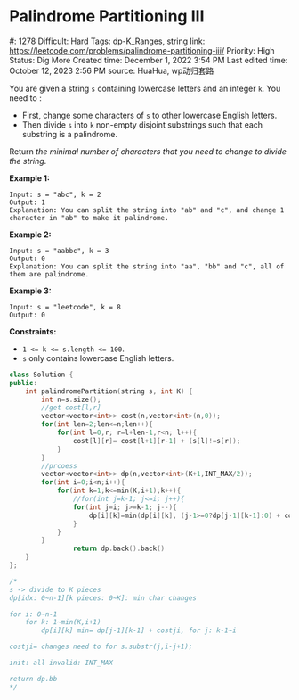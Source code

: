 # Palindrome Partitioning III

#: 1278
Difficult: Hard
Tags: dp-K_Ranges, string
link: https://leetcode.com/problems/palindrome-partitioning-iii/
Priority: High
Status: Dig More
Created time: December 1, 2022 3:54 PM
Last edited time: October 12, 2023 2:56 PM
source: HuaHua, wp动归套路

You are given a string `s` containing lowercase letters and an integer `k`. You need to :

- First, change some characters of `s` to other lowercase English letters.
- Then divide `s` into `k` non-empty disjoint substrings such that each substring is a palindrome.

Return *the minimal number of characters that you need to change to divide the string*.

**Example 1:**

```
Input: s = "abc", k = 2
Output: 1
Explanation: You can split the string into "ab" and "c", and change 1 character in "ab" to make it palindrome.

```

**Example 2:**

```
Input: s = "aabbc", k = 3
Output: 0
Explanation: You can split the string into "aa", "bb" and "c", all of them are palindrome.
```

**Example 3:**

```
Input: s = "leetcode", k = 8
Output: 0

```

**Constraints:**

- `1 <= k <= s.length <= 100`.
- `s` only contains lowercase English letters.

```cpp
class Solution {
public:
    int palindromePartition(string s, int K) {
        int n=s.size();
        //get cost[l,r]
        vector<vector<int>> cost(n,vector<int>(n,0));
        for(int len=2;len<=n;len++){
            for(int l=0,r; r=l+len-1,r<n; l++){
                cost[l][r]= cost[l+1][r-1] + (s[l]!=s[r]);
            }
        }
        //prcoess
        vector<vector<int>> dp(n,vector<int>(K+1,INT_MAX/2));
        for(int i=0;i<n;i++){
            for(int k=1;k<=min(K,i+1);k++){
                //for(int j=k-1; j<=i; j++){
                for(int j=i; j>=k-1; j--){
                    dp[i][k]=min(dp[i][k], (j-1>=0?dp[j-1][k-1]:0) + cost[j][i]);
                }
            }
        }
				return dp.back().back()
    }
};

/*
s -> divide to K pieces
dp[idx: 0~n-1][k pieces: 0~K]: min char changes

for i: 0~n-1
    for k: 1~min(K,i+1)
        dp[i][k] min= dp[j-1][k-1] + costji, for j: k-1~i

costji= changes need to for s.substr(j,i-j+1);

init: all invalid: INT_MAX 

return dp.bb
*/
```